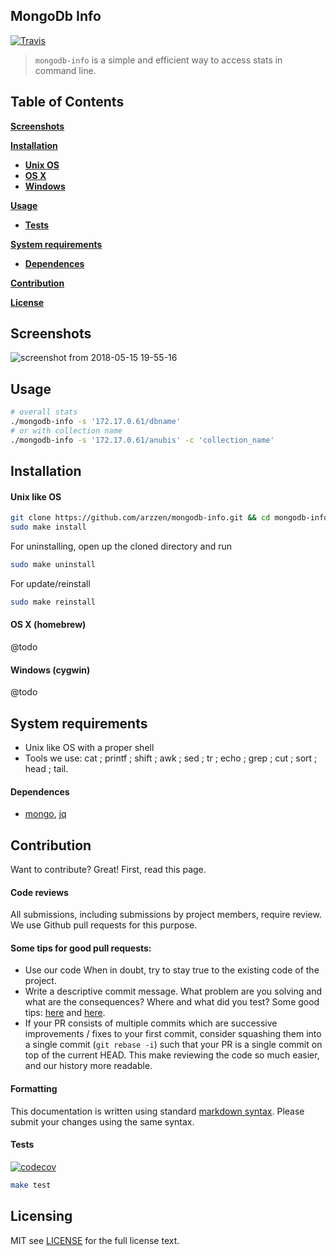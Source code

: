 
## MongoDb Info

[![Travis](https://api.travis-ci.org/arzzen/mongodb-info.svg?branch=master)](https://travis-ci.org/arzzen/mongodb-info) 

> `mongodb-info` is a simple and efficient way to access stats in command line.

## Table of Contents

[**Screenshots**](#screenshots)

[**Installation**](#installation)
* [**Unix OS**](#unix-like-os)
* [**OS X**](#os-x-homebrew)
* [**Windows**](#windows-cygwin)

[**Usage**](#usage)
* [**Tests**](#tests)

[**System requirements**](#system-requirements)
* [**Dependences**](#dependences)

[**Contribution**](#contribution)

[**License**](#licensing)


## Screenshots

![screenshot from 2018-05-15 19-55-16](https://user-images.githubusercontent.com/6382002/40074461-f8f6adb0-5879-11e8-865d-7a6b3168f022.png)


## Usage

```bash
# overall stats
./mongodb-info -s '172.17.0.61/dbname'
# or with collection name
./mongodb-info -s '172.17.0.61/anubis' -c 'collection_name'
```

## Installation

#### Unix like OS

```bash
git clone https://github.com/arzzen/mongodb-info.git && cd mongodb-info
sudo make install
```

For uninstalling, open up the cloned directory and run

```bash
sudo make uninstall
```

For update/reinstall

```bash
sudo make reinstall
```

#### OS X (homebrew)

@todo

#### Windows (cygwin)

@todo

## System requirements

* Unix like OS with a proper shell
* Tools we use: cat ; printf ; shift ; awk ; sed ; tr ; echo ; grep ; cut ; sort ; head ; tail.

#### Dependences

* [mongo](https://docs.mongodb.com/manual/administration/install-on-linux/), [jq](https://stedolan.github.io/jq/download/)

## Contribution 

Want to contribute? Great! First, read this page.

#### Code reviews
All submissions, including submissions by project members, require review. 
We use Github pull requests for this purpose.

#### Some tips for good pull requests:
* Use our code
  When in doubt, try to stay true to the existing code of the project.
* Write a descriptive commit message. What problem are you solving and what
  are the consequences? Where and what did you test? Some good tips:
  [here](http://robots.thoughtbot.com/5-useful-tips-for-a-better-commit-message)
  and [here](https://www.kernel.org/doc/Documentation/SubmittingPatches).
* If your PR consists of multiple commits which are successive improvements /
  fixes to your first commit, consider squashing them into a single commit
  (`git rebase -i`) such that your PR is a single commit on top of the current
  HEAD. This make reviewing the code so much easier, and our history more
  readable.

#### Formatting

This documentation is written using standard [markdown syntax](https://help.github.com/articles/markdown-basics/). Please submit your changes using the same syntax.

#### Tests

[![codecov](https://codecov.io/gh/arzzen/mongodb-info/branch/master/graph/badge.svg)](https://codecov.io/gh/arzzen/mongodb-info)

```bash
make test
```

## Licensing
MIT see [LICENSE][] for the full license text.

   [read this page]: http://github.com/arzzen/mongodb-info/blob/master/docs/CONTRIBUTING.md
   [landing page]: http://arzzen.github.io/mongodb-info
   [LICENSE]: https://github.com/arzzen/mongodb-info/blob/master/LICENSE

